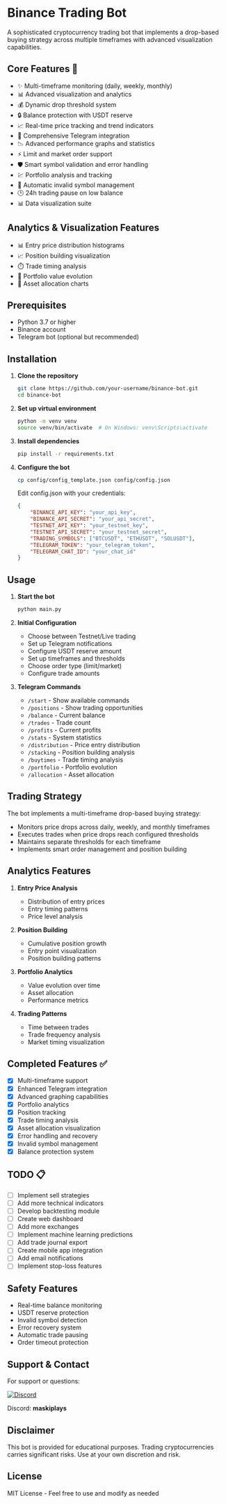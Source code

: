 # Binance Trading Bot

A sophisticated cryptocurrency trading bot that implements a drop-based buying strategy across multiple timeframes with advanced visualization capabilities.

## Core Features 🚀

- ✨ Multi-timeframe monitoring (daily, weekly, monthly)
- 📊 Advanced visualization and analytics
- 💰 Dynamic drop threshold system
- 🔒 Balance protection with USDT reserve
- 📈 Real-time price tracking and trend indicators
- 🤖 Comprehensive Telegram integration
- 📉 Advanced performance graphs and statistics
- ⚡ Limit and market order support
- 🛡️ Smart symbol validation and error handling
- 💹 Portfolio analysis and tracking
- 📝 Automatic invalid symbol management
- 🕒 24h trading pause on low balance
- 📊 Data visualization suite

## Analytics & Visualization Features

- 📊 Entry price distribution histograms
- 📈 Position building visualization
- ⏱️ Trade timing analysis
- 💼 Portfolio value evolution
- 🥧 Asset allocation charts

## Prerequisites

- Python 3.7 or higher
- Binance account
- Telegram bot (optional but recommended)

## Installation

1. **Clone the repository**
    ```sh
    git clone https://github.com/your-username/binance-bot.git
    cd binance-bot
    ```

2. **Set up virtual environment**
    ```sh
    python -m venv venv
    source venv/bin/activate  # On Windows: venv\Scripts\activate
    ```

3. **Install dependencies**
    ```sh
    pip install -r requirements.txt
    ```

4. **Configure the bot**
    ```sh
    cp config/config_template.json config/config.json
    ```
    Edit config.json with your credentials:
    ```json
    {
        "BINANCE_API_KEY": "your_api_key",
        "BINANCE_API_SECRET": "your_api_secret",
        "TESTNET_API_KEY": "your_testnet_key",
        "TESTNET_API_SECRET": "your_testnet_secret",
        "TRADING_SYMBOLS": ["BTCUSDT", "ETHUSDT", "SOLUSDT"],
        "TELEGRAM_TOKEN": "your_telegram_token",
        "TELEGRAM_CHAT_ID": "your_chat_id"
    }
    ```

## Usage

1. **Start the bot**
    ```sh
    python main.py
    ```

2. **Initial Configuration**
    - Choose between Testnet/Live trading
    - Set up Telegram notifications
    - Configure USDT reserve amount
    - Set up timeframes and thresholds
    - Choose order type (limit/market)
    - Configure trade amounts

3. **Telegram Commands**
    - `/start` - Show available commands
    - `/positions` - Show trading opportunities
    - `/balance` - Current balance
    - `/trades` - Trade count
    - `/profits` - Current profits
    - `/stats` - System statistics
    - `/distribution` - Price entry distribution
    - `/stacking` - Position building analysis
    - `/buytimes` - Trade timing analysis
    - `/portfolio` - Portfolio evolution
    - `/allocation` - Asset allocation

## Trading Strategy

The bot implements a multi-timeframe drop-based buying strategy:
- Monitors price drops across daily, weekly, and monthly timeframes
- Executes trades when price drops reach configured thresholds
- Maintains separate thresholds for each timeframe
- Implements smart order management and position building

## Analytics Features

1. **Entry Price Analysis**
   - Distribution of entry prices
   - Entry timing patterns
   - Price level analysis

2. **Position Building**
   - Cumulative position growth
   - Entry point visualization
   - Position building patterns

3. **Portfolio Analytics**
   - Value evolution over time
   - Asset allocation
   - Performance metrics

4. **Trading Patterns**
   - Time between trades
   - Trade frequency analysis
   - Market timing visualization

## Completed Features ✅

- [x] Multi-timeframe support
- [x] Enhanced Telegram integration
- [x] Advanced graphing capabilities
- [x] Portfolio analytics
- [x] Position tracking
- [x] Trade timing analysis
- [x] Asset allocation visualization
- [x] Error handling and recovery
- [x] Invalid symbol management
- [x] Balance protection system

## TODO 📋

- [ ] Implement sell strategies
- [ ] Add more technical indicators
- [ ] Develop backtesting module
- [ ] Create web dashboard
- [ ] Add more exchanges
- [ ] Implement machine learning predictions
- [ ] Add trade journal export
- [ ] Create mobile app integration
- [ ] Add email notifications
- [ ] Implement stop-loss features

## Safety Features

- Real-time balance monitoring
- USDT reserve protection
- Invalid symbol detection
- Error recovery system
- Automatic trade pausing
- Order timeout protection

## Support & Contact

For support or questions:

[![Discord](https://img.shields.io/badge/Discord-7289DA?style=for-the-badge&logo=discord&logoColor=white)](https://discord.gg/)

Discord: **maskiplays**

## Disclaimer

This bot is provided for educational purposes. Trading cryptocurrencies carries significant risks. Use at your own discretion and risk.

## License

MIT License - Feel free to use and modify as needed